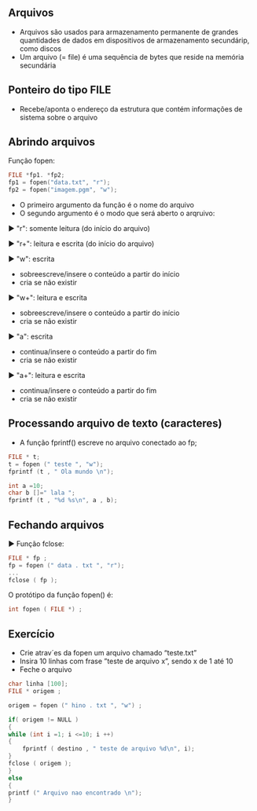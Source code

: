 Arquivos 
- 
- Arquivos são usados para armazenamento permanente de grandes quantidades de dados em dispositivos de armazenamento secundárip, como discos
- Um arquivo (= file) é uma sequência de bytes que reside na memória secundária

Ponteiro do tipo FILE
- 

- Recebe/aponta o endereço da estrutura que contém informações de sistema sobre o arquivo

Abrindo arquivos
- 
Função fopen:
```c
FILE *fp1. *fp2;
fp1 = fopen("data.txt", "r");
fp2 = fopen("imagem.pgm", "w");
```
- O primeiro argumento da função é o nome do arquivo 
- O segundo argumento é o modo que será aberto o arqruivo: 

▶ "r": somente leitura (do início do arquivo)

▶ "r+": leitura e escrita (do início do arquivo)

▶ "w": escrita
- sobreescreve/insere o conteúdo a partir do início
- cria se não existir

▶ "w+": leitura e escrita
- sobreescreve/insere o conteúdo a partir do início
- cria se não existir

▶ "a": escrita
- continua/insere o conteúdo a partir do fim
- cria se não existir

▶ "a+": leitura e escrita
- continua/insere o conteúdo a partir do fim
- cria se não existir

Processando arquivo de texto (caracteres)
- 
- A função fprintf() escreve no arquivo conectado ao fp;

```c
FILE * t;
t = fopen (" teste ", "w");
fprintf (t , " Ola mundo \n");

int a =10;
char b []=" lala ";
fprintf (t , "%d %s\n", a , b);
```

Fechando arquivos
- 
▶ Função fclose:
```c
FILE * fp ;
fp = fopen (" data . txt ", "r");
...
fclose ( fp );
```
O protótipo da função fopen() é:
```c
int fopen ( FILE *) ;
```

Exercício
- 
- Crie atrav´es da fopen um arquivo chamado “teste.txt”
- Insira 10 linhas com frase ”teste de arquivo x”, sendo x de 1 até 10
- Feche o arquivo

```c
char linha [100];
FILE * origem ;

origem = fopen (" hino . txt ", "w") ;

if( origem != NULL )
{
while (int i =1; i <=10; i ++)
{
    fprintf ( destino , " teste de arquivo %d\n", i);
}
fclose ( origem );
}
else
{
printf (" Arquivo nao encontrado \n");
}
```






